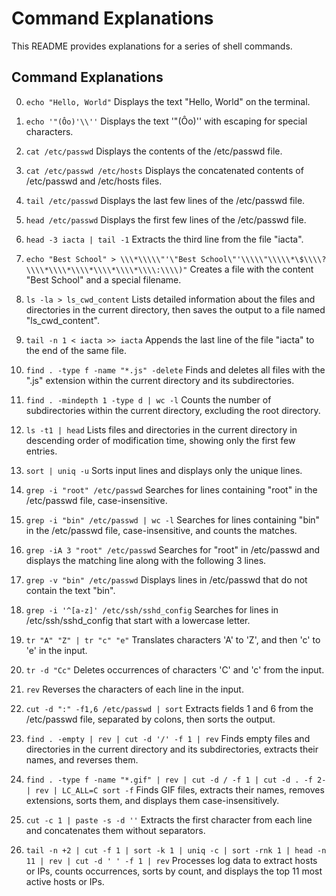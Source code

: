 # Command Explanations

This README provides explanations for a series of shell commands.

## Command Explanations

0. `echo "Hello, World"`
   Displays the text "Hello, World" on the terminal.

1. `echo '"(Ôo)'\\''`
   Displays the text '"(Ôo)'\' with escaping for special characters.

2. `cat /etc/passwd`
   Displays the contents of the /etc/passwd file.

3. `cat /etc/passwd /etc/hosts`
   Displays the concatenated contents of /etc/passwd and /etc/hosts files.

4. `tail /etc/passwd`
   Displays the last few lines of the /etc/passwd file.

5. `head /etc/passwd`
   Displays the first few lines of the /etc/passwd file.

6. `head -3 iacta | tail -1`
   Extracts the third line from the file "iacta".

7. `echo "Best School" > \\\*\\\\\"'\"Best School\"'\\\\\"\\\\\*\$\\\\?\\\\*\\\\*\\\\*\\\\*\\\\*\\\\:\\\\)"`
   Creates a file with the content "Best School" and a special filename.

8. `ls -la > ls_cwd_content`
   Lists detailed information about the files and directories in the current directory, then saves the output to a file named "ls_cwd_content".

9. `tail -n 1 < iacta >> iacta`
   Appends the last line of the file "iacta" to the end of the same file.

10. `find . -type f -name "*.js" -delete`
    Finds and deletes all files with the ".js" extension within the current directory and its subdirectories.

11. `find . -mindepth 1 -type d | wc -l`
    Counts the number of subdirectories within the current directory, excluding the root directory.

12. `ls -t1 | head`
    Lists files and directories in the current directory in descending order of modification time, showing only the first few entries.

13. `sort | uniq -u`
    Sorts input lines and displays only the unique lines.

14. `grep -i "root" /etc/passwd`
    Searches for lines containing "root" in the /etc/passwd file, case-insensitive.

15. `grep -i "bin" /etc/passwd | wc -l`
    Searches for lines containing "bin" in the /etc/passwd file, case-insensitive, and counts the matches.

16. `grep -iA 3 "root" /etc/passwd`
    Searches for "root" in /etc/passwd and displays the matching line along with the following 3 lines.

17. `grep -v "bin" /etc/passwd`
    Displays lines in /etc/passwd that do not contain the text "bin".

18. `grep -i '^[a-z]' /etc/ssh/sshd_config`
    Searches for lines in /etc/ssh/sshd_config that start with a lowercase letter.

19. `tr "A" "Z" | tr "c" "e"`
    Translates characters 'A' to 'Z', and then 'c' to 'e' in the input.

20. `tr -d "Cc"`
    Deletes occurrences of characters 'C' and 'c' from the input.

21. `rev`
    Reverses the characters of each line in the input.

22. `cut -d ":" -f1,6 /etc/passwd | sort`
    Extracts fields 1 and 6 from the /etc/passwd file, separated by colons, then sorts the output.

23. `find . -empty | rev | cut -d '/' -f 1 | rev`
    Finds empty files and directories in the current directory and its subdirectories, extracts their names, and reverses them.

24. `find . -type f -name "*.gif" | rev | cut -d / -f 1 | cut -d . -f 2- | rev | LC_ALL=C sort -f`
    Finds GIF files, extracts their names, removes extensions, sorts them, and displays them case-insensitively.

25. `cut -c 1 | paste -s -d ''`
    Extracts the first character from each line and concatenates them without separators.

26. `tail -n +2 | cut -f 1 | sort -k 1 | uniq -c | sort -rnk 1 | head -n 11 | rev | cut -d ' ' -f 1 | rev`
    Processes log data to extract hosts or IPs, counts occurrences, sorts by count, and displays the top 11 most active hosts or IPs.

